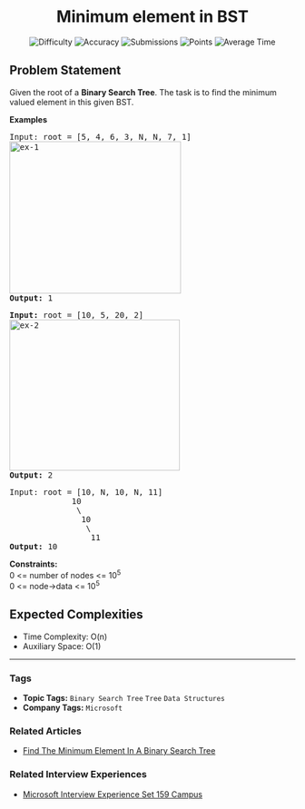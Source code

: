 <h1 align="center">Minimum element in BST</h1>

<p align="center">
  <img alt="Difficulty" title="Difficulty" src="https://custom-icon-badges.demolab.com/badge/Difficulty: Basic-1F222E?style=for-the-badge&logoColor=white&logo=fire"/>
  <img alt="Accuracy" title="Accuracy" src="https://custom-icon-badges.demolab.com/badge/Accuracy: 70.95%25-1F222E?style=for-the-badge&logoColor=white&logo=target"/>
  <img alt="Submissions" title="Submissions" src="https://custom-icon-badges.demolab.com/badge/Submissions: 218K+-1F222E?style=for-the-badge&logoColor=white&logo=repo"/>
  <img alt="Points" title="Points" src="https://custom-icon-badges.demolab.com/badge/Points: 1-1F222E?style=for-the-badge&logoColor=white&logo=award"/>
  <img alt="Average Time" title="Average Time" src="https://custom-icon-badges.demolab.com/badge/Average%20Time: 15m-1F222E?style=for-the-badge&logoColor=white&logo=clock"/>
</p>

## Problem Statement

Given the root of a <b>Binary Search Tree</b>. The task is to find the minimum valued element in this given BST. 

<b>Examples</b>

<pre>Input: root = [5, 4, 6, 3, N, N, 7, 1]
<img src="https://media.geeksforgeeks.org/wp-content/uploads/20240924170437/ex-1.webp" alt="ex-1" title="" width="302" height="268"/>
<b>Output: </b>1
</pre>

<pre><b>Input: </b>root =<b> </b>[10, 5, 20, 2]
<img src="https://media.geeksforgeeks.org/wp-content/uploads/20240924170436/ex-2.webp" alt="ex-2" title="" width="300" height="266"/>
<b>Output: </b>2</pre>

<pre>Input: root = [10, N, 10, N, 11]
             10
              \
               10
                \
                 11
<b>Output: </b>10</pre>

<b>Constraints:</b><br>0 <= number of nodes <= 10<sup>5<br></sup>0 <= node->data <= 10<sup>5</sup><sup><br></sup>

## Expected Complexities
- Time Complexity: O(n)
- Auxiliary Space: O(1)

<hr>

### Tags
- **Topic Tags:** `Binary Search Tree` `Tree` `Data Structures`
- **Company Tags:** `Microsoft`

### Related Articles
- [Find The Minimum Element In A Binary Search Tree](https://www.geeksforgeeks.org/find-the-minimum-element-in-a-binary-search-tree/)

### Related Interview Experiences
- [Microsoft Interview Experience Set 159 Campus](httpss://www.geeksforgeeks.org/microsoft-interview-experience-set-159-campus/)
